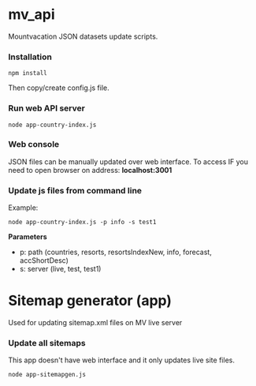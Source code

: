 mv_api
======

Mountvacation JSON datasets update scripts.

### Installation

	npm install
	
Then copy/create config.js file.


### Run web API server

	node app-country-index.js
	
### Web console
JSON files can be manually updated over web interface. To access IF you need to open browser on address: **localhost:3001**


### Update js files from command line
Example:

    node app-country-index.js -p info -s test1
    
**Parameters**

*	p: path (countries, resorts, resortsIndexNew, info, forecast, accShortDesc)
*	s: server (live, test, test1)



# Sitemap generator (app)
Used for updating sitemap.xml files on MV live server

### Update all sitemaps
This app doesn't have web interface and it only updates live site files.

	node app-sitemapgen.js
